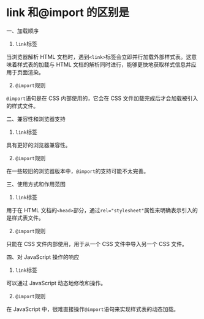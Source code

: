 # link 和@import 的区别是

一、加载顺序

1. `link`标签

当浏览器解析 HTML 文档时，遇到`<link>`标签会立即并行加载外部样式表。这意味着样式表的加载与 HTML 文档的解析同时进行，能够更快地获取样式信息并应用于页面渲染。

2. `@import`规则

`@import`语句是在 CSS 内部使用的，它会在 CSS 文件加载完成后才会加载被引入的样式文件。

二、兼容性和浏览器支持

1. `link`标签

具有更好的浏览器兼容性。

2. `@import`规则

在一些较旧的浏览器版本中，`@import`的支持可能不太完善。

三、使用方式和作用范围

1. `link`标签

用于在 HTML 文档的`<head>`部分，通过`rel="stylesheet"`属性来明确表示引入的是样式表文件。

2. `@import`规则

只能在 CSS 文件内部使用，用于从一个 CSS 文件中导入另一个 CSS 文件。

四、对 JavaScript 操作的响应

1. `link`标签

可以通过 JavaScript 动态地修改和操作。

2. `@import`规则

在 JavaScript 中，很难直接操作`@import`语句来实现样式表的动态加载。
